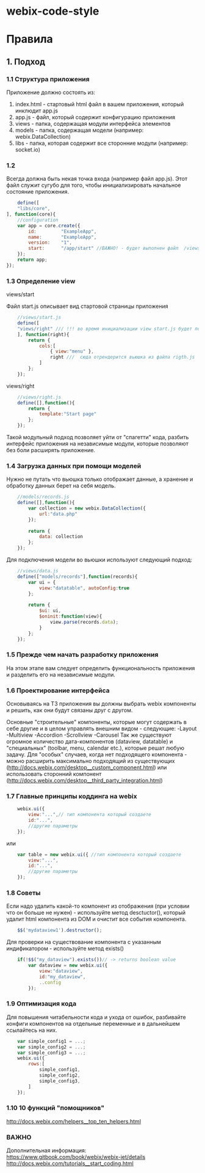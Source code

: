 # webix-code-style


# Правила

## 1. Подход

### 1.1 Структура приложения

Приложение должно состоять из:

1. index.html - стартовый html файл в вашем приложения, который инклюдит app.js
2. app.js - файл, который содержит конфигурацию приложения
3. views - папка, содержащая модули интерфейса элементов
4. models - папка, содержащая модели (например: webix.DataCollection)
5. libs - папка, которая содержит все сторонние модули (например: socket.io)

### 1.2
Всегда должна быть некая точка входа (например файл app.js). Этот файл служит сугубо для того, чтобы инициализировать начальное состояние приложения. 


```js 
	define([
	"libs/core",
], function(core){
	//configuration
	var app = core.create({
		id:			"ExampleApp",
		name:		"ExampleApp",
		version:	"1",
		start:		"/app/start" //ВАЖНО! - будет выполнен файл  /views/start.js
	});
	return app;
});
```

### 1.3 Определение view

views/start

Файл start.js описывает вид стартовой страницы приложения
```js
	//views/start.js
	define([
	"views/right" /// !!! во время инициализации view start.js будет подключен файл view/right.js
	], function(right){
	    return {
	        cols:[
	            { view:"menu" },
	            right ///  сюда отрендерится вьюшка из файла rigth.js 
	        ]
	    };
	});
```
views/right
```js
	//views/right.js
	define([],function(){
	    return {
	        template:"Start page"
	    };
	});
````
Такой модульный подход позволяет уйти от "спагетти" кода, разбить интерфейс приложения на независимые модули, которые позволяют без боли расширять приложение.


### 1.4 Загрузка данных при помощи моделей

Нужно не путать что вьюшка только отображает данные, а хранение и обработку данных берет на себя модель.

```js
	//models/records.js
	define([],function(){
	    var collection = new webix.DataCollection({ 
	        url:"data.php"
	    });    
	
	    return {
	        data: collection
	    };
	});
```	

Для подключения модели во вьюшки используют следующий подход:
```js
	//views/data.js
	define(["models/records"],function(records){
	    var ui = {
	        view:"datatable", autoConfig:true
	    };
	
	    return {
	        $ui: ui,
	        $oninit:function(view){
	            view.parse(records.data);
	        }
	    };
	});
```	

### 1.5 Прежде чем начать разработку приложения
На этом этапе вам следует определить функциональность приложения и разделить его на независимые модули.

### 1.6 Проектирование интерфейса
Основываясь на ТЗ приложения вы должны выбрать webix компоненты и решить, как они будут связаны друг с другом.

Основные "строительные" компоненты, которые могут содержать в себе другие и в целом управлять внешним видом - следующие:
	-Layout
	-Multiview
	-Accordion
	-Scrollview
	-Carousel
Так же существуют огромное количество дата-компонентов (dataview, datatable) и "специальных" (toolbar, menu, calendar etc.), которые решат любую задачу. Для "особых" случаев, когда нет подходящего компонента - можно расширить максимально подходящий из существующих (http://docs.webix.com/desktop__custom_component.html) или использовать сторонний компонент (http://docs.webix.com/desktop__third_party_integration.html)

### 1.7 Главные принципы коддинга на webix

```js 
	webix.ui({
	    view:"...",// тип компонента который создаете
	    id:"...",
	    //другие параметры
	});
```
или 
```js 
	var table = new webix.ui({ //тип компонента который создаете
	    view:"...",
	    id:"...",
	    //другие параметры
	});
```
### 1.8 Советы

Если надо удалить какой-то компонент из отображения (при условии  что он больше не нужен) - используйте метод desctuctor(), который удалит html компонента из DOM и очистит все события компонента.

```js 
	$$('mydataview1').destructor();
```
Для проверки на существование компонента с указанным индификатором - используйте метод exists()
```js
	if(!$$("my_dataview").exists())// -> returns boolean value
	    var dataview = new webix.ui({
	        view:"dataview",
	        id:"my_dataview",
	        ..config
	    });
```

### 1.9 Оптимизация кода
Для повышения читабельности кода и ухода от ошибок, разбивайте конфиги компонентов на отдельные переменные и в дальнейшем ссылайтесь на них.

```js 
	var simple_config1 = ...;
	var simple_config2 = ...;
	var simple_config3 = ...;
	webix.ui({
	    rows:[
	        simple_config1,
	        simple_config2,
	        simple_config3,
	    ]
	});
```
### 1.10 10 функций "помощников"
http://docs.webix.com/helpers__top_ten_helpers.html


### ВАЖНО
Дополнительная информация:
https://www.gitbook.com/book/webix/webix-jet/details 
http://docs.webix.com/tutorials__start_coding.html
